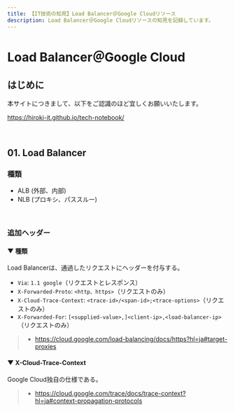 ```yaml
---
title: 【IT技術の知見】Load Balancer＠Google Cloudリソース
description: Load Balancer＠Google Cloudリソースの知見を記録しています。
---
```


# Load Balancer＠Google Cloud

## はじめに

本サイトにつきまして、以下をご認識のほど宜しくお願いいたします。

https://hiroki-it.github.io/tech-notebook/

<br>

## 01. Load Balancer

### 種類

- ALB (外部、内部)
- NLB (プロキシ、パススルー)

<br>

### 追加ヘッダー

#### ▼ 種類

Load Balancerは、通過したリクエストにヘッダーを付与する。

- `Via`: `1.1 google`（リクエストとレスポンス）
- `X-Forwarded-Proto`: `<http、https>`（リクエストのみ）
- `X-Cloud-Trace-Context`: `<trace-id>/<span-id>;<trace-options>`（リクエストのみ）
- `X-Forwarded-For`: `[<supplied-value>,]<client-ip>,<load-balancer-ip>`（リクエストのみ）

> - https://cloud.google.com/load-balancing/docs/https?hl=ja#target-proxies

#### ▼ X-Cloud-Trace-Context

Google Cloud独自の仕様である。

> - https://cloud.google.com/trace/docs/trace-context?hl=ja#context-propagation-protocols

<br>
